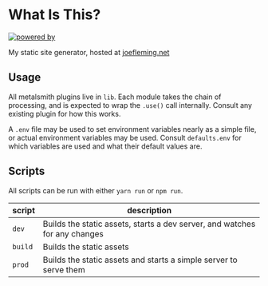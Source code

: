# What Is This?

[![powered by](https://img.shields.io/badge/powered%20by-metalsmith-blue.svg)](http://www.metalsmith.io/)

My static site generator, hosted at [joefleming.net](http://joefleming.net)

## Usage

All metalsmith plugins live in `lib`. Each module takes the chain of processing, and is expected to wrap the `.use()` call internally. Consult any existing plugin for how this works.

A `.env` file may be used to set environment variables nearly as a simple file, or actual environment variables may be used. Consult `defaults.env` for which variables are used and what their default values are.

## Scripts

All scripts can be run with either `yarn run` or `npm run`.

script | description
------ | -----------
`dev` | Builds the static assets, starts a dev server, and watches for any changes
`build` | Builds the static assets
`prod` | Builds the static assets and starts a simple server to serve them
